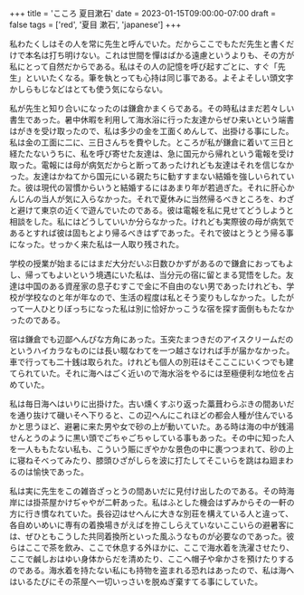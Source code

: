 +++
title = 'こころ 夏目漱石'
date = 2023-01-15T09:00:00-07:00
draft = false
tags = ['red', '夏目 漱石', 'japanese']
+++


私わたくしはその人を常に先生と呼んでいた。だからここでもただ先生と書くだけで本名は打ち明けない。これは世間を憚はばかる遠慮というよりも、その方が私にとって自然だからである。私はその人の記憶を呼び起すごとに、すぐ「先生」といいたくなる。筆を執とっても心持は同じ事である。よそよそしい頭文字かしらもじなどはとても使う気にならない。

私が先生と知り合いになったのは鎌倉かまくらである。その時私はまだ若々しい書生であった。暑中休暇を利用して海水浴に行った友達からぜひ来いという端書はがきを受け取ったので、私は多少の金を工面くめんして、出掛ける事にした。私は金の工面に二に、三日さんちを費やした。ところが私が鎌倉に着いて三日と経たたないうちに、私を呼び寄せた友達は、急に国元から帰れという電報を受け取った。電報には母が病気だからと断ってあったけれども友達はそれを信じなかった。友達はかねてから国元にいる親たちに勧すすまない結婚を強しいられていた。彼は現代の習慣からいうと結婚するにはあまり年が若過ぎた。それに肝心かんじんの当人が気に入らなかった。それで夏休みに当然帰るべきところを、わざと避けて東京の近くで遊んでいたのである。彼は電報を私に見せてどうしようと相談をした。私にはどうしていいか分らなかった。けれども実際彼の母が病気であるとすれば彼は固もとより帰るべきはずであった。それで彼はとうとう帰る事になった。せっかく来た私は一人取り残された。

学校の授業が始まるにはまだ大分だいぶ日数ひかずがあるので鎌倉におってもよし、帰ってもよいという境遇にいた私は、当分元の宿に留とまる覚悟をした。友達は中国のある資産家の息子むすこで金に不自由のない男であったけれども、学校が学校なのと年が年なので、生活の程度は私とそう変りもしなかった。したがって一人ひとりぼっちになった私は別に恰好かっこうな宿を探す面倒ももたなかったのである。

宿は鎌倉でも辺鄙へんぴな方角にあった。玉突たまつきだのアイスクリームだのというハイカラなものには長い畷なわてを一つ越さなければ手が届かなかった。車で行っても二十銭は取られた。けれども個人の別荘はそこここにいくつでも建てられていた。それに海へはごく近いので海水浴をやるには至極便利な地位を占めていた。

私は毎日海へはいりに出掛けた。古い燻くすぶり返った藁葺わらぶきの間あいだを通り抜けて磯いそへ下りると、この辺へんにこれほどの都会人種が住んでいるかと思うほど、避暑に来た男や女で砂の上が動いていた。ある時は海の中が銭湯せんとうのように黒い頭でごちゃごちゃしている事もあった。その中に知った人を一人ももたない私も、こういう賑にぎやかな景色の中に裹つつまれて、砂の上に寝ねそべってみたり、膝頭ひざがしらを波に打たしてそこいらを跳はね廻まわるのは愉快であった。

私は実に先生をこの雑沓ざっとうの間あいだに見付け出したのである。その時海岸には掛茶屋かけぢゃやが二軒あった。私はふとした機会はずみからその一軒の方に行き慣なれていた。長谷辺はせへんに大きな別荘を構えている人と違って、各自めいめいに専有の着換場きがえばを拵こしらえていないここいらの避暑客には、ぜひともこうした共同着換所といった風ふうなものが必要なのであった。彼らはここで茶を飲み、ここで休息する外ほかに、ここで海水着を洗濯させたり、ここで鹹しおはゆい身体からだを清めたり、ここへ帽子や傘かさを預けたりするのである。海水着を持たない私にも持物を盗まれる恐れはあったので、私は海へはいるたびにその茶屋へ一切いっさいを脱ぬぎ棄すてる事にしていた。